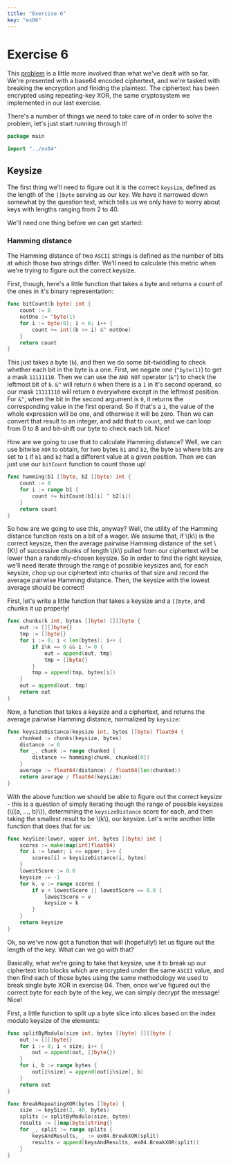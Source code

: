 ```yaml
---
title: "Exercise 6"
key: "ex06"
---
```


# Exercise 6

This [problem](http://cryptopals.com/sets/1/challenges/6) is a little more
involved than what we've dealt with so far.  We're presented with a base64
encoded ciphertext, and we're tasked with breaking the encryption and finidng
the plaintext. The ciphertext has been encrypted using repeating-key XOR, the
same cryptosystem we implemented in our last exercise.

There's a number of things we need to take care of in order to solve the problem,
let's just start running through it!

```go
package main

import "../ex04"
```


## Keysize

The first thing we'll need to figure out it is the correct `keysize`, defined as
the length of the `[]byte` serving as our key. We have it narrowed down somewhat by
the question text, which tells us we only have to worry about keys with lengths
ranging from 2 to 40.

We'll need one thing before we can get started:

### Hamming distance

The Hamming distance of two `ASCII` strings is defined as the number of bits
at which those two strings differ. We'll need to calculate this metric when we're
trying to figure out the correct keysize.

First, though, here's a little function that takes a byte and returns a count of
the ones in it's binary representation:

```go
func bitCount(b byte) int {
	count := 0
	notOne := ^byte(1)
	for i := byte(0); i < 8; i++ {
		count += int((b >> i) &^ notOne)
	}
	return count
}
```


This just takes a byte (`b`), and then we do some bit-twiddling to check
whether each bit in the byte is a one. First, we negate one (`^byte(1)`) to
get a mask `11111110`. Then we can use the `AND NOT` operator (`&^`) to check
the leftmost bit of `b`. `&^` will return `0` when there is a `1` in it's second
operand, so our mask `11111110` will return `0` everywhere except in the leftmost
position. For `&^`, when the bit in the second argument is `0`, it returns the
corresponding value in the first operand. So if that's a `1`, the value of the
whole expression will be one, and otherwise it will be zero. Then we can convert
that result to an integer, and add that to `count`, and we can loop from 0 to 8
and bit-shift our byte to check each bit. Nice!

How are we going to use that to calculate Hamming distance? Well, we can use bitwise
`XOR` to obtain, for two bytes `b1` and `b2`, the byte `b3` where bits are set to `1`
if `b1` and `b2` had a different value at a given position. Then we can just use
our `bitCount` function to count those up!

```go
func hamming(b1 []byte, b2 []byte) int {
	count := 0
	for i := range b1 {
		count += bitCount(b1[i] ^ b2[i])
	}
	return count
}
```


So how are we going to use this, anyway? Well, the utility of the Hamming distance
function rests on a bit of a wager. We assume that, if \\(k\\) is the correct keysize,
then the average pairwise Hamming distance of the set \\(K\\) of successive chunks of
length \\(k\\) pulled from our ciphertext will be lower than a randomly-chosen keysize.
So in order to find the right keysize, we'll need iterate through the range of possible
keysizes and, for each keysize, chop up our ciphertext into chunks of that size and
record the average pairwise Hamming distance. Then, the keysize with the lowest average
should be correct!

First, let's write a little function that takes a keysize and a `[]byte`, and chunks
it up properly!

```go
func chunks(k int, bytes []byte) [][]byte {
	out := [][]byte{}
	tmp := []byte{}
	for i := 0; i < len(bytes); i++ {
		if i%k == 0 && i != 0 {
			out = append(out, tmp)
			tmp = []byte{}
		}
		tmp = append(tmp, bytes[i])
	}
	out = append(out, tmp)
	return out
}
```


Now, a function that takes a keysize and a ciphertext, and returns the average pairwise
Hamming distance, normalized by `keysize`:

```go
func keysizeDistance(keysize int, bytes []byte) float64 {
	chunked := chunks(keysize, bytes)
	distance := 0
	for _, chunk := range chunked {
		distance += hamming(chunk, chunked[0])
	}
	average := float64(distance) / float64(len(chunked))
	return average / float64(keysize)
}
```


With the above function we should be able to figure out the correct keysize -
this is a question of simply iterating though the range of possible keysizes
(\\(\{a, ..., b\}\\)), determining the `keysizeDistance` score for each, and
then taking the smallest result to be \\(k\\), our keysize. Let's write another
little function that does that for us:

```go
func keySize(lower, upper int, bytes []byte) int {
	scores := make(map[int]float64)
	for i := lower; i <= upper; i++ {
		scores[i] = keysizeDistance(i, bytes)
	}
	lowestScore := 0.0
	keysize := -1
	for k, v := range scores {
		if v < lowestScore || lowestScore == 0.0 {
			lowestScore = v
			keysize = k
		}
	}
	return keysize
}
```


Ok, so we've now got a function that will (hopefully!) let us figure out the
length of the key. What can we go with that?

Basically, what we're going to take that keysize, use it to break up our
ciphertext into blocks which are encrypted under the same `ASCII` value, and
then find each of those bytes using the same methodology we used to break
single byte XOR in exercise 04. Then, once we've figured out the correct byte
for each byte of the key, we can simply decrypt the message! Nice!

First, a little function to split up a byte slice into slices based on the
index modulo keysize of the elements:

```go
func splitByModulo(size int, bytes []byte) [][]byte {
	out := [][]byte{}
	for i := 0; i < size; i++ {
		out = append(out, []byte{})
	}
	for i, b := range bytes {
		out[i%size] = append(out[i%size], b)
	}
	return out
}

func BreakRepeatingXOR(bytes []byte) {
	size := keySize(2, 40, bytes)
	splits := splitByModulo(size, bytes)
	results := []map[byte]string{}
	for _, split := range splits {
		keysAndResults, _ := ex04.BreakXOR(split)
		results = append(keysAndResults, ex04.BreakXOR(split))
	}
}
```
